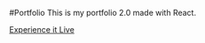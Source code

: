 #Portfolio
This is my portfolio 2.0 made with React.

[Experience it Live](http://www.deeppanchal.com/) 
